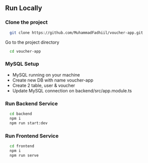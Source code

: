 ## Run Locally
### Clone the project

```bash
  git clone https://github.com/MuhammadFadhiil/voucher-app.git
```

Go to the project directory

```bash
  cd voucher-app
```

### MySQL Setup

- MySQL running on your machine
- Create new DB with name voucher-app
- Create 2 table, user & voucher
- Update MySQL connection on backend/src/app.module.ts

### Run Backend Service

```bash
  cd backend
  npm i
  npm run start:dev
```

### Run Frontend Service

```bash
  cd frontend
  npm i
  npm run serve
```